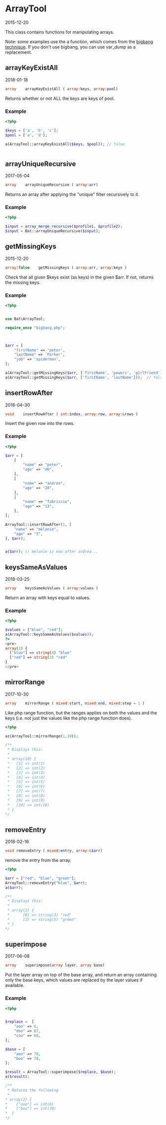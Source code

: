 ArrayTool
=====================
2015-12-20



This class contains functions for manipulating arrays.



Note: 
some examples use the a function, which comes from the [bigbang technique]( https://github.com/lingtalfi/TheScientist/blob/master/convention.portableAutoloader.eng.md ).
If you don't use bigbang, you can use var_dump as a replacement.



arrayKeyExistAll
-------------
2018-01-18


```php
array    arrayKeyExistAll ( array:keys, array:pool)
```

Returns whether or not ALL the keys are keys of pool.


### Example

```php
<?php

$keys = ['a', 'b', 'c'];
$pool = ['a', 'd'];

a(ArrayTool::arrayKeyExistAll($keys, $pool)); // false



```

  
    
arrayUniqueRecursive
-------------
2017-05-04


```php
array    arrayUniqueRecursive ( array:arr)
```

Returns an array after applying the "unique" filter recursively to it.


### Example

```php
<?php

$input = array_merge_recursive($profile1, $profile2);
$input = Bat::arrayUniqueRecursive($input);

```
     

    
getMissingKeys
-------------
2015-12-20


```php
array|false    getMissingKeys ( array:arr, array:keys )
```

Check that all given $keys exist (as keys) in the given $arr.
If not, returns the missing keys.


### Example

```php
<?php


use Bat\ArrayTool;

require_once "bigbang.php";



$arr = [
    "firstName" => 'peter',
    "lastName" => 'Parker',
    "job" => 'spiderman',
];

a(ArrayTool::getMissingKeys($arr, ['firstName', 'powers', 'girlFriend']));  // [powers, girlFriend]   
a(ArrayTool::getMissingKeys($arr, ['firstName', 'lastName']));  // false 


```


    
insertRowAfter
-------------
2018-04-30


```php
void    insertRowAfter ( int:index, array:row, array:&rows )
```

Insert the given row into the rows.


### Example

```php
<?php 

$arr = [
    [
        "name" => "peter",
        "age" => "46",
    ],
    [
        "name" => "andrea",
        "age" => "28",
    ],
    [
        "name" => "fabrizzio",
        "age" => "13",
    ],
];

ArrayTool::insertRowAfter(1, [
    "name" => "mélanie",
    "age" => "5",
], $arr);


a($arr); // melanie is now after andrea...

```





keysSameAsValues
-------------
2018-03-25


```php
array    keysSameAsValues ( array:values )
```

Return an array with keys equal to values.


### Example

```php
<?php

$values = ["blue", "red"];
a(ArrayTool::keysSameAsValues($values));
?>
<pre>
array(2) {
  ["blue"] => string(4) "blue"
  ["red"] => string(3) "red"
}
</pre>
```

     
    
mirrorRange
-------------
2017-10-30


```php
array    mirrorRange ( mixed:start, mixed:end, mixed:step = 1 )
```


Like php range function, but the ranges applies on both the values and the keys
(i.e. not just the values like the php range function does).



```php
<?php

az(ArrayTool::mirrorRange(1,10));

/**
 * Displays this:
 * 
 * array(10) {
 *   [1] => int(1)
 *   [2] => int(2)
 *   [3] => int(3)
 *   [4] => int(4)
 *   [5] => int(5)
 *   [6] => int(6)
 *   [7] => int(7)
 *   [8] => int(8)
 *   [9] => int(9)
 *   [10] => int(10)
 * }
*/

```
     
    
removeEntry
-------------
2018-02-16


```php
void removeEntry ( mixed:entry, array:&$arr)
```


remove the entry from the array.



```php
<?php

$arr = ["red", "blue", "green"];
ArrayTool::removeEntry("blue", $arr);
a($arr);

/**
 * Displays this:
 * 
 * array(2) {
 *      [0] => string(3) "red"
 *      [2] => string(5) "green"
 * }
*/

```
     
     
     
superimpose
--------------
2017-06-08
     

```php
array    superimpose(array layer, array base)
```

Put the layer array on top of the base array,
and return an array containing only the base keys,
which values are replaced by the layer values if available.



### Example

```php
<?php


$replace =  [
    "aoo" => 6,
    "doo" => 67,
    "coo" => 68,
];

$base = [
    "aoo" => 78,
    "boo" => 78,
];

$result = ArrayTool::superimpose($replace, $base);
a($result);

/**
 * Returns the following 
 * 
* array(2) {
*    ["aoo"] => int(6)
*    ["boo"] => int(78)
*  }
*/

```     
     
     


